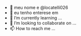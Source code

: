 - 👋 meu nome e @locatelli026
- 👀 eu tenho enterese em 
- 🌱 I’m currently learning ...
- 💞️ I’m looking to collaborate on ...
- 📫 How to reach me ...

<!---
locatelli026/locatelli026 is a ✨ special ✨ repository because its `README.md` (this file) appears on your GitHub profile.
You can click the Preview link to take a look at your changes.
--->
